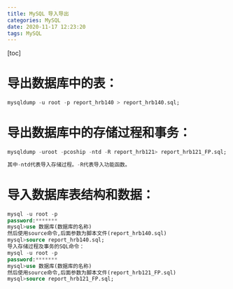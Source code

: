 ```yaml
---
title: MySQL 导入导出
categories: MySQL
date: 2020-11-17 12:23:20
tags: MySQL
---
```

[toc]

# 导出数据库中的表：

```sql
mysqldump -u root -p report_hrb140 > report_hrb140.sql;
```



# 导出数据库中的存储过程和事务：

```sql
mysqldump -uroot -pcoship -ntd -R report_hrb121> report_hrb121_FP.sql;

其中-ntd代表导入存储过程。-R代表导入功能函数。
```



# 导入数据库表结构和数据：

```sql
mysql -u root -p
password:*******
mysql>use 数据库(数据库的名称)
然后使用source命令,后面参数为脚本文件(report_hrb140.sql)
mysql>source report_hrb140.sql;
导入存储过程及事务的SQL命令：
mysql -u root -p
password:*******
mysql>use 数据库(数据库的名称)
然后使用source命令,后面参数为脚本文件(report_hrb121_FP.sql)
mysql>source report_hrb121_FP.sql;
```

